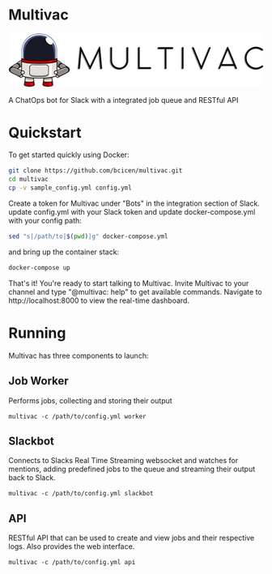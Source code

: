 # Multivac

<p align="center">
  <img src="https://raw.githubusercontent.com/bcicen/multivac/master/logo.png" alt="Statsquid"/>
</p>

A ChatOps bot for Slack with a integrated job queue and RESTful API

# Quickstart

To get started quickly using Docker:
```bash
git clone https://github.com/bcicen/multivac.git
cd multivac
cp -v sample_config.yml config.yml
```

Create a token for Multivac under "Bots" in the integration section of Slack.
update config.yml with your Slack token and update docker-compose.yml with your config path:
```bash
sed "s|/path/to|$(pwd)|g" docker-compose.yml
```
and bring up the container stack:
```bash
docker-compose up
```

That's it! You're ready to start talking to Multivac. Invite Multivac to your channel and type "@multivac: help" to get available commands. Navigate to http://localhost:8000 to view the real-time dashboard.

# Running

Multivac has three components to launch:

## Job Worker

Performs jobs, collecting and storing their output

```
multivac -c /path/to/config.yml worker
```

## Slackbot

Connects to Slacks Real Time Streaming websocket and watches for mentions, adding predefined jobs to the queue and streaming their output back to Slack.

```
multivac -c /path/to/config.yml slackbot
```

## API

RESTful API that can be used to create and view jobs and their respective logs. Also provides the web interface.

```
multivac -c /path/to/config.yml api
```
